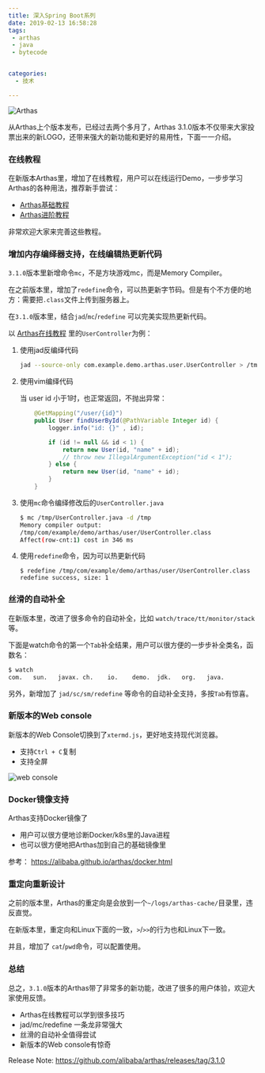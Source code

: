 ```yaml
---
title: 深入Spring Boot系列
date: 2019-02-13 16:58:28
tags:
 - arthas
 - java
 - bytecode


categories:
  - 技术

---
```



![Arthas](https://alibaba.github.io/arthas/_images/arthas.png)

从Arthas上个版本发布，已经过去两个多月了，Arthas 3.1.0版本不仅带来大家投票出来的新LOGO，还带来强大的新功能和更好的易用性，下面一一介绍。

### 在线教程

在新版本Arthas里，增加了在线教程，用户可以在线运行Demo，一步步学习Arthas的各种用法，推荐新手尝试：

* [Arthas基础教程](https://alibaba.github.io/arthas/arthas-tutorials?language=cn&id=arthas-basics)
* [Arthas进阶教程](https://alibaba.github.io/arthas/arthas-tutorials?language=cn&id=arthas-advanced)

非常欢迎大家来完善这些教程。

### 增加内存编绎器支持，在线编辑热更新代码

`3.1.0`版本里新增命令`mc`，不是方块游戏mc，而是Memory Compiler。

在之前版本里，增加了`redefine`命令，可以热更新字节码。但是有个不方便的地方：需要把`.class`文件上传到服务器上。

在`3.1.0`版本里，结合`jad`/`mc`/`redefine` 可以完美实现热更新代码。

以 [Arthas在线教程](https://alibaba.github.io/arthas/arthas-tutorials?language=cn&id=arthas-advanced) 里的`UserController`为例：

1. 使用jad反编绎代码

    ```bash
    jad --source-only com.example.demo.arthas.user.UserController > /tmp/UserController.java
    ```

2. 使用vim编绎代码

    当 user id 小于1时，也正常返回，不抛出异常：

    ```java
        @GetMapping("/user/{id}")
        public User findUserById(@PathVariable Integer id) {
            logger.info("id: {}" , id);

            if (id != null && id < 1) {
                return new User(id, "name" + id);
                // throw new IllegalArgumentException("id < 1");
            } else {
                return new User(id, "name" + id);
            }
        }
    ```
3. 使用`mc`命令编绎修改后的`UserController.java`

    ```bash
    $ mc /tmp/UserController.java -d /tmp
    Memory compiler output:
    /tmp/com/example/demo/arthas/user/UserController.class
    Affect(row-cnt:1) cost in 346 ms
    ```
4. 使用`redefine`命令，因为可以热更新代码

    ```
    $ redefine /tmp/com/example/demo/arthas/user/UserController.class
    redefine success, size: 1
    ```

### 丝滑的自动补全

在新版本里，改进了很多命令的自动补全，比如 `watch/trace/tt/monitor/stack`等。

下面是watch命令的第一个`Tab`补全结果，用户可以很方便的一步步补全类名，函数名：

```bash
$ watch
com.   sun.   javax. ch.    io.    demo.  jdk.   org.   java.
```

另外，新增加了 `jad/sc/sm/redefine` 等命令的自动补全支持，多按`Tab`有惊喜。

### 新版本的Web console

新版本的Web Console切换到了`xtermd.js`，更好地支持现代浏览器。

* 支持`Ctrl + C`复制
* 支持全屏

![web console](https://alibaba.github.io/arthas/_images/web-console-local.png)

### Docker镜像支持

Arthas支持Docker镜像了

* 用户可以很方便地诊断Docker/k8s里的Java进程
* 也可以很方便地把Arthas加到自己的基础镜像里

参考： https://alibaba.github.io/arthas/docker.html

### 重定向重新设计

之前的版本里，Arthas的重定向是会放到一个`~/logs/arthas-cache/`目录里，违反直觉。

在新版本里，重定向和Linux下面的一致，`>`/`>>`的行为也和Linux下一致。

并且，增加了 `cat`/`pwd`命令，可以配置使用。


### 总结

总之，`3.1.0`版本的Arthas带了非常多的新功能，改进了很多的用户体验，欢迎大家使用反馈。

* Arthas在线教程可以学到很多技巧
* jad/mc/redefine 一条龙非常强大
* 丝滑的自动补全值得尝试
* 新版本的Web console有惊奇

Release Note: https://github.com/alibaba/arthas/releases/tag/3.1.0